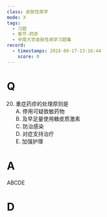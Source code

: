 ```yaml
---
class: 皮肤性病学
mode: X
tags:
  - 习题
  - 章节-药疹
  - 中南大学皮肤性病学习题集
record:
  - timestamps: 2024-09-17-13:16:44
    score: 0
---
```


# Q
20. 重症药疹的处理原则是  
A. 停用可疑致敏药物  
B. 及早足量使用糖皮质激素  
C. 防治感染  
D. 对症支持治疗  
E. 加强护理  
# A
ABCDE
# D

